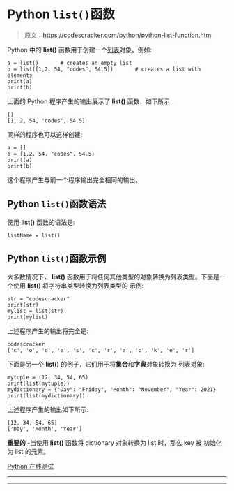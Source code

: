 # Python `list()`函数

> 原文：<https://codescracker.com/python/python-list-function.htm>

Python 中的 **list()** 函数用于创建一个[列表](/python/python-lists.htm)对象。例如:

```
a = list()       # creates an empty list
b = list([1,2, 54, "codes", 54.5])       # creates a list with elements
print(a)
print(b)
```

上面的 Python 程序产生的输出展示了 **list()** 函数，如下所示:

```
[]
[1, 2, 54, 'codes', 54.5]
```

同样的程序也可以这样创建:

```
a = []
b = [1,2, 54, "codes", 54.5]
print(a)
print(b)
```

这个程序产生与前一个程序输出完全相同的输出。

## Python `list()`函数语法

使用 **list()** 函数的语法是:

```
listName = list()
```

## Python `list()`函数示例

大多数情况下， **list()** 函数用于将任何其他类型的对象转换为列表类型。下面是一个使用 **list()** 将字符串类型转换为列表类型的 示例:

```
str = "codescracker"
print(str)
mylist = list(str)
print(mylist)
```

上述程序产生的输出将完全是:

```
codescracker
['c', 'o', 'd', 'e', 's', 'c', 'r', 'a', 'c', 'k', 'e', 'r']
```

下面是另一个 **list()** 的例子，它们用于将**集合**和**字典**对象转换为 列表对象:

```
mytuple = (12, 34, 54, 65)
print(list(mytuple))
mydictionary = {"Day": "Friday", "Month": "November", "Year": 2021}
print(list(mydictionary))
```

上述程序产生的输出如下所示:

```
[12, 34, 54, 65]
['Day', 'Month', 'Year']
```

**重要的** -当使用 **list()** 函数将 dictionary 对象转换为 list 时，那么 key 被 初始化为 list 的元素。

[Python 在线测试](/exam/showtest.php?subid=10)

* * *

* * *